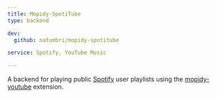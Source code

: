 ```yaml
---
title: Mopidy-SpotiTube
type: backend

dev:
  github: natumbri/mopidy-spotitube

service: Spotify, YouTube Music

---
```


A backend for playing public [Spotify](https://www.spotify.com/) user playlists
using the [mopidy-youtube](https://mopidy.com/ext/youtube/) extension.

